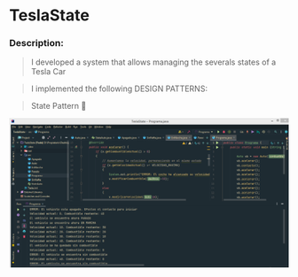 # TeslaState

### Description:

>I developed a system that allows managing the severals states of a Tesla Car


>I implemented the following DESIGN PATTERNS:

>State Pattern  :door:

![imagenes](https://github.com/celfiew/TeslaState/blob/main/src/teslaState.PNG)
